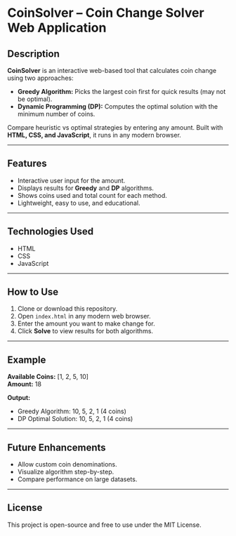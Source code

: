 # CoinSolver – Coin Change Solver Web Application

## Description
**CoinSolver** is an interactive web-based tool that calculates coin change using two approaches:  
- **Greedy Algorithm:** Picks the largest coin first for quick results (may not be optimal).  
- **Dynamic Programming (DP):** Computes the optimal solution with the minimum number of coins.  

Compare heuristic vs optimal strategies by entering any amount. Built with **HTML, CSS, and JavaScript**, it runs in any modern browser.

---

## Features
- Interactive user input for the amount.  
- Displays results for **Greedy** and **DP** algorithms.  
- Shows coins used and total count for each method.  
- Lightweight, easy to use, and educational.  

---

## Technologies Used
- HTML  
- CSS  
- JavaScript  

---

## How to Use
1. Clone or download this repository.  
2. Open `index.html` in any modern web browser.  
3. Enter the amount you want to make change for.  
4. Click **Solve** to view results for both algorithms.  

---

## Example
**Available Coins:** [1, 2, 5, 10]  
**Amount:** 18  

**Output:**  
- Greedy Algorithm: 10, 5, 2, 1 (4 coins)  
- DP Optimal Solution: 10, 5, 2, 1 (4 coins)  

---

## Future Enhancements
- Allow custom coin denominations.  
- Visualize algorithm step-by-step.  
- Compare performance on large datasets.  

---

## License
This project is open-source and free to use under the MIT License.  

